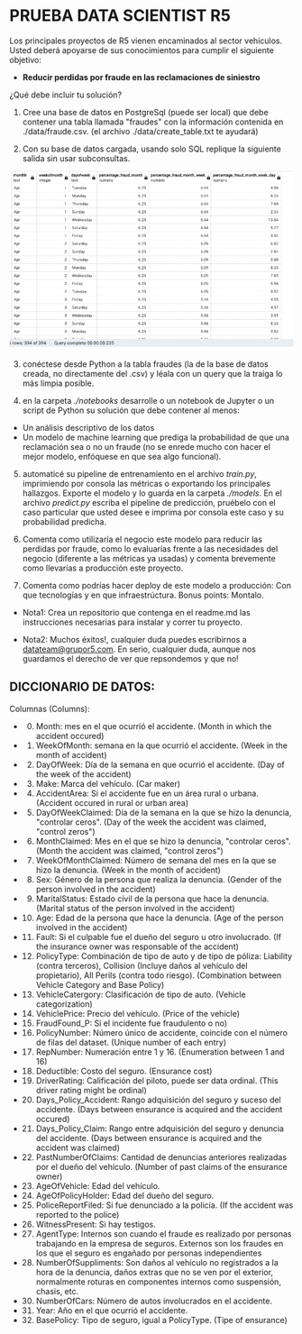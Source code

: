 # PRUEBA DATA SCIENTIST R5 #

Los principales proyectos de R5 vienen encaminados al sector vehículos. Usted deberá apoyarse de sus conocimientos para cumplir el siguiente objetivo:

* **Reducir perdidas por fraude en las reclamaciones de siniestro**

¿Qué debe incluir tu solución?

1. Cree una base de datos en PostgreSql (puede ser local) que debe contener una tabla llamada "fraudes" con la información contenida en ./data/fraude.csv. (el archivo ./data/create_table.txt te ayudará)

2. Con su base de datos cargada, usando solo SQL replique la siguiente salida sin usar subconsultas.

![Salidaesperada](./data/salida_esperada.png)

3. conéctese desde Python a la tabla fraudes (la de la base de datos creada, no directamente del .csv) y léala con un query que la traiga lo más limpia posible.

4. en la carpeta *./notebooks* desarrolle o un notebook de Jupyter o un script de Python su solución que debe contener al menos: 

* Un análisis descriptivo de los datos 
* Un modelo de machine learning que prediga la probabilidad de que una reclamación sea o no un fraude (no se enrede mucho con hacer el mejor modelo, enfóquese en que sea algo funcional).

5. automaticé su pipeline de entrenamiento en el archivo *train.py*, imprimiendo por consola las métricas o exportando los principales hallazgos. Exporte el modelo y lo guarda en la carpeta *./models*. En el archivo *predict.py* escriba el pipeline de predicción, pruébelo con el caso particular que usted desee e imprima por consola este caso y su probabilidad predicha.

6. Comenta como utilizaría el negocio este modelo para reducir las perdidas por fraude, como lo evaluarías frente a las necesidades del negocio (diferente a las métricas ya usadas) y comenta brevemente como llevarías a producción este proyecto.

7. Comenta como podrías hacer deploy de este modelo a producción: Con que tecnologías y en que infraestrúctura. Bonus points: Montalo.

* Nota1: Crea un repositorio que contenga en el readme.md las instrucciones necesarias para instalar y correr tu proyecto.


* Nota2: Muchos éxitos!, cualquier duda puedes escribirnos a datateam@grupor5.com. En serio, cualquier duda, aunque nos guardamos el derecho de ver que repsondemos y que no!



## DICCIONARIO DE DATOS:

Columnas (Columns):

* 00) Month: mes en el que ocurrió el accidente. (Month in which the accident occured)

* 01) WeekOfMonth: semana en la que ocurrió el accidente. (Week in the month of accident)

* 02) DayOfWeek: Día de la semana en que ocurrió el accidente. (Day of the week of the accident)

* 03) Make: Marca del vehículo. (Car maker)

* 04) AccidentArea: Si el accidente fue en un área rural o urbana. (Accident occured in rural or urban area)

* 05) DayOfWeekClaimed: Día de la semana en la que se hizo la denuncia, "controlar ceros". (Day of the week the accident was claimed, "control zeros")

* 06) MonthClaimed: Mes en el que se hizo la denuncia, "controlar ceros". (Month the accident was claimed, "control zeros")

* 07) WeekOfMonthClaimed: Número de semana del mes en la que se hizo la denuncia. (Week in the month of accident)


* 08) Sex: Género de la persona que realiza la denuncia. (Gender of the person involved in the accident)

* 09) MaritalStatus: Estado cívil de la persona que hace la denuncia. (Marital status of the person involved in the accident)

* 10) Age: Edad de la persona que hace la denuncia. (Age of the person involved in the accident)

* 11) Fault: Si el culpable fue el dueño del seguro u otro involucrado. (If the insurance owner was responsable of the accident)

* 12) PolicyType: Combinación de tipo de auto y de tipo de póliza: Liability (contra terceros), Collision (Incluye daños al vehículo del propietario), All Perils (contra todo riesgo). (Combination between Vehicle Category and Base Policy)

* 13) VehicleCatergory: Clasificación de tipo de auto. (Vehicle categorization)

* 14) VehiclePrice: Precio del vehículo. (Price of the vehicle)

* 15) FraudFound_P: Si el incidente fue fraudulento o no)

* 16) PolicyNumber: Número único de accidente, coincide con el número de filas del dataset. (Unique number of each entry)

* 17) RepNumber: Numeración entre 1 y 16. (Enumeration between 1 and 16)

* 18) Deductible: Costo del seguro. (Ensurance cost)

* 19) DriverRating: Calificación del piloto, puede ser data ordinal. (This driver rating might be ordinal)

* 20) Days_Policy_Accident: Rango adquisición del seguro y suceso del accidente. (Days between ensurance is acquired and the accident occured)

* 21) Days_Policy_Claim: Rango entre adquisición del seguro y denuncia del accidente. (Days between ensurance is acquired and the accident was claimed)

* 22) PastNumberOfClaims: Cantidad de denuncias anteriores realizadas por el dueño del vehículo. (Number of past claims of the ensurance owner)

* 23) AgeOfVehicle: Edad del vehículo.

* 24) AgeOfPolicyHolder: Edad del dueño del seguro.

* 25) PoliceReportFiled: Si fue denunciado a la policía. (If the accident was reported to the police)

* 26) WitnessPresent: Si hay testigos.

* 27) AgentType: Internos son cuando el fraude es realizado por personas trabajando en la empresa de seguros. Externos son los fraudes en los que el seguro es engañado por personas independientes 

* 28) NumberOfSuppliments: Son daños al vehículo no registrados a la hora de la denuncia, daños extras que no se ven por el exterior, normalmente roturas en componentes internos como suspensión, chasis, etc.

* 30) NumberOfCars: Número de autos involucrados en el accidente. 

* 31) Year: Año en el que ocurrió el accidente.

* 32) BasePolicy: Tipo de seguro, igual a PolicyType. (Tipe of ensurance)

